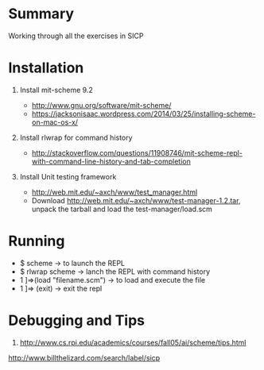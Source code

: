
# Summary

Working through all the exercises in SICP

# Installation

1. Install mit-scheme 9.2
    * http://www.gnu.org/software/mit-scheme/
    * https://jacksonisaac.wordpress.com/2014/03/25/installing-scheme-on-mac-os-x/

2. Install rlwrap for command history
    * http://stackoverflow.com/questions/11908746/mit-scheme-repl-with-command-line-history-and-tab-completion

3. Install Unit testing framework
    * http://web.mit.edu/~axch/www/test_manager.html
    * Download http://web.mit.edu/~axch/www/test-manager-1.2.tar, unpack the tarball and
load the test-manager/load.scm


# Running 

* $ scheme  -> to launch the REPL
* $ rlwrap scheme -> lanch the REPL with command history
* 1 ]=>(load "filename.scm")   -> to load and execute the file
* 1 ]=> (exit) -> exit the repl


# Debugging and Tips
1. http://www.cs.rpi.edu/academics/courses/fall05/ai/scheme/tips.html



http://www.billthelizard.com/search/label/sicp
